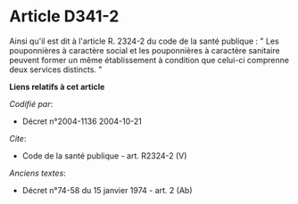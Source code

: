 # Article D341-2

Ainsi qu'il est dit à l'article R. 2324-2 du code de la santé publique : " Les pouponnières à caractère social et les
pouponnières à caractère sanitaire peuvent former un même établissement à condition que celui-ci comprenne deux services
distincts. "

**Liens relatifs à cet article**

_Codifié par_:

  - Décret n°2004-1136 2004-10-21

_Cite_:

  - Code de la santé publique - art. R2324-2 (V)

_Anciens textes_:

  - Décret n°74-58 du 15 janvier 1974 - art. 2 (Ab)
